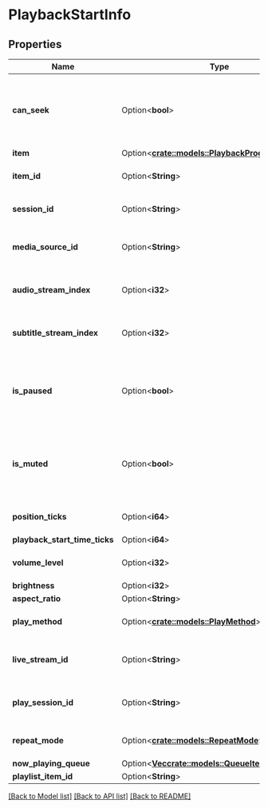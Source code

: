 # PlaybackStartInfo

## Properties

Name | Type | Description | Notes
------------ | ------------- | ------------- | -------------
**can_seek** | Option<**bool**> | Gets or sets a value indicating whether this instance can seek. | [optional]
**item** | Option<[**crate::models::PlaybackProgressInfoItem**](PlaybackProgressInfo_Item.md)> |  | [optional]
**item_id** | Option<**String**> | Gets or sets the item identifier. | [optional]
**session_id** | Option<**String**> | Gets or sets the session id. | [optional]
**media_source_id** | Option<**String**> | Gets or sets the media version identifier. | [optional]
**audio_stream_index** | Option<**i32**> | Gets or sets the index of the audio stream. | [optional]
**subtitle_stream_index** | Option<**i32**> | Gets or sets the index of the subtitle stream. | [optional]
**is_paused** | Option<**bool**> | Gets or sets a value indicating whether this instance is paused. | [optional]
**is_muted** | Option<**bool**> | Gets or sets a value indicating whether this instance is muted. | [optional]
**position_ticks** | Option<**i64**> | Gets or sets the position ticks. | [optional]
**playback_start_time_ticks** | Option<**i64**> |  | [optional]
**volume_level** | Option<**i32**> | Gets or sets the volume level. | [optional]
**brightness** | Option<**i32**> |  | [optional]
**aspect_ratio** | Option<**String**> |  | [optional]
**play_method** | Option<[**crate::models::PlayMethod**](PlayMethod.md)> | Gets or sets the play method. | [optional]
**live_stream_id** | Option<**String**> | Gets or sets the live stream identifier. | [optional]
**play_session_id** | Option<**String**> | Gets or sets the play session identifier. | [optional]
**repeat_mode** | Option<[**crate::models::RepeatMode**](RepeatMode.md)> | Gets or sets the repeat mode. | [optional]
**now_playing_queue** | Option<[**Vec<crate::models::QueueItem>**](QueueItem.md)> |  | [optional]
**playlist_item_id** | Option<**String**> |  | [optional]

[[Back to Model list]](../README.md#documentation-for-models) [[Back to API list]](../README.md#documentation-for-api-endpoints) [[Back to README]](../README.md)


